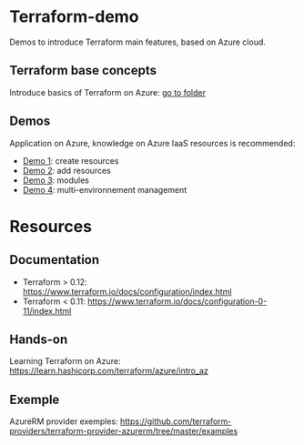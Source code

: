 # Terraform-demo
Demos to introduce Terraform main features, based on Azure cloud.

## Terraform base concepts
Introduce basics of Terraform on Azure: [go to folder](/demo-terraform-101)

## Demos
Application on Azure, knowledge on Azure IaaS resources is recommended:

- [Demo 1](/demo1-create): create resources
- [Demo 2](/demo2-add): add resources
- [Demo 3](/demo3-modules): modules
- [Demo 4](/demo4-multi-env): multi-environnement management

# Resources

## Documentation
- Terraform > 0.12: https://www.terraform.io/docs/configuration/index.html
- Terraform < 0.11: https://www.terraform.io/docs/configuration-0-11/index.html

## Hands-on
Learning Terraform on Azure: https://learn.hashicorp.com/terraform/azure/intro_az

## Exemple
AzureRM provider exemples: https://github.com/terraform-providers/terraform-provider-azurerm/tree/master/examples
